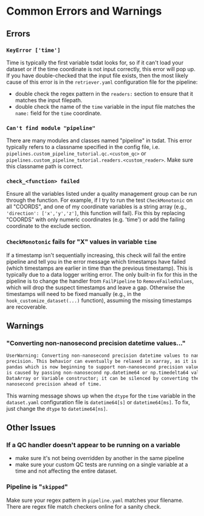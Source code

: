 # Common Errors and Warnings

## Errors

### `KeyError ['time']`

Time is typically the first variable tsdat looks for, so if it can't load your dataset or if the time coordinate is not
input correctly, this error will pop up. If you have double-checked that the input file exists, then the most likely
cause of this error is in the `retriever.yaml` configuration file for the pipeline:

* double check the regex pattern in the `readers:` section to ensure that it matches the input filepath.
* double check the name of the `time` variable in the input file matches the `name:` field for the `time` coordinate.

### `Can't find module "pipeline"`

There are many modules and classes named "pipeline" in tsdat. This error typically refers to a classname specified in
the config file, i.e. `pipelines.custom_pipeline_tutorial.qc.<custom_qc>` or
`pipelines.custom_pipeline_tutorial.readers.<custom_reader>`. Make sure this classname path is correct.

### `check_<function> failed`

Ensure all the variables listed under a quality management group can be run through the function. For example, if I try
to run the test `CheckMonotonic` on all "COORDS", and one of my coordinate variables is a string array (e.g.,
`'direction': ['x','y','z']`, this function will fail). Fix this by replacing "COORDS" with only numeric coordinates
(e.g. 'time') or add the failing coordinate to the exclude section.

### `CheckMonotonic` fails for "X" values in variable `time`

If a timestamp isn't sequentially increasing, this check will fail the entire pipeline and tell you in the error message
which timestamps have failed (which timestamps are earlier in time than the previous timestamp). This is typically due
to a data logger writing error. The only built-in fix for this in the pipeline is to change the handler from
`FailPipeline` to `RemoveFailedValues`, which will drop the suspect timestamps and leave a gap. Otherwise the timestamps
will need to be fixed manually (e.g., in the `hook_customize_dataset(...)` function), assuming the missing timestamps
are recoverable.

## Warnings

### "Converting non-nanosecond precision datetime values..."

```txt
UserWarning: Converting non-nanosecond precision datetime values to nanosecond
precision. This behavior can eventually be relaxed in xarray, as it is an artifact from
pandas which is now beginning to support non-nanosecond precision values. This warning
is caused by passing non-nanosecond np.datetime64 or np.timedelta64 values to the
DataArray or Variable constructor; it can be silenced by converting the values to
nanosecond precision ahead of time.
```

This warning message shows up when the `dtype` for the `time` variable in the `dataset.yaml` configuration file is
`datetime64[s]` or `datetime64[ms]`. To fix, just change the `dtype` to `datetime64[ns]`.

## Other Issues

### If a QC handler doesn't appear to be running on a variable

* make sure it's not being overridden by another in the same pipeline
* make sure your custom QC tests are running on a single variable at a time and not affecting the entire dataset.

### Pipeline is "`skipped`"

Make sure your regex pattern in `pipeline.yaml` matches your filename. There are regex file match checkers online for a
sanity check.
